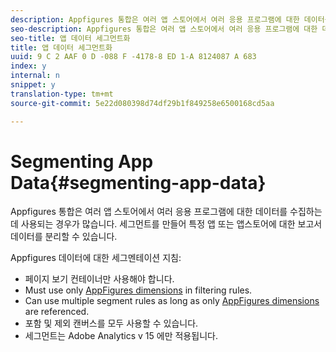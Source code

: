 ```yaml
---
description: Appfigures 통합은 여러 앱 스토어에서 여러 응용 프로그램에 대한 데이터를 수집하는 데 사용되는 경우가 많습니다. 세그먼트를 만들어 특정 앱 또는 앱스토어에 대한 보고서 데이터를 분리할 수 있습니다.
seo-description: Appfigures 통합은 여러 앱 스토어에서 여러 응용 프로그램에 대한 데이터를 수집하는 데 사용되는 경우가 많습니다. 세그먼트를 만들어 특정 앱 또는 앱스토어에 대한 보고서 데이터를 분리할 수 있습니다.
seo-title: 앱 데이터 세그먼트화
title: 앱 데이터 세그먼트화
uuid: 9 C 2 AAF 0 D -088 F -4178-8 ED 1-A 8124087 A 683
index: y
internal: n
snippet: y
translation-type: tm+mt
source-git-commit: 5e22d080398d74df29b1f849258e6500168cd5aa

---
```



# Segmenting App Data{#segmenting-app-data}

Appfigures 통합은 여러 앱 스토어에서 여러 응용 프로그램에 대한 데이터를 수집하는 데 사용되는 경우가 많습니다. 세그먼트를 만들어 특정 앱 또는 앱스토어에 대한 보고서 데이터를 분리할 수 있습니다.

Appfigures 데이터에 대한 세그멘테이션 지침:

* 페이지 보기 컨테이너만 사용해야 합니다.
* Must use only [AppFigures dimensions](../appfigures-overview/appfigures-metrics.md#concept-890b06e6f59e44a7a331ce872f4e1d9c) in filtering rules.
* Can use multiple segment rules as long as only [AppFigures dimensions](../appfigures-overview/appfigures-metrics.md#concept-890b06e6f59e44a7a331ce872f4e1d9c) are referenced.
* 포함 및 제외 캔버스를 모두 사용할 수 있습니다.
* 세그먼트는 Adobe Analytics v 15 에만 적용됩니다.

